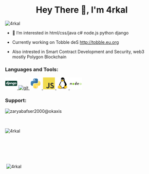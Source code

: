 <h1 align="center">Hey There 👋, I'm 4rkal</h1>


<p align="left"> <img src="https://komarev.com/ghpvc/?username=4rkal&label=Profile%20views&color=0e75b6&style=flat" alt="4rkal" /> </p>




- 👀 I’m interested in html/css/java c# node.js python django

- Currently working on Tobble deS http://tobble.eu.org

- Also intrested in Smart Contract Development and Security, web3 mostly Polygon Blockchain






<!---
4rkal/4rkal is a ✨ special ✨ repository because its `README.md` (this file) appears on your GitHub profile.
You can click the Preview link to take a look at your changes.
--->






<h3 align="left">Languages and Tools:</h3>
<p align="left"> <a href="https://www.djangoproject.com/" target="_blank"> <img src="https://raw.githubusercontent.com/devicons/devicon/master/icons/django/django-original.svg" alt="django" width="40" height="40"/> </a> <a href="https://git-scm.com/" target="_blank"> <img src="https://www.vectorlogo.zone/logos/git-scm/git-scm-icon.svg" alt="git" width="40" height="40"/> </a> <a href="https://python.org/" target="_blank"> <img src="https://raw.githubusercontent.com/devicons/devicon/master/icons/python/python-original.svg" alt="git" width="40" height="40"/> </a> <a href="https://developer.mozilla.org/en-US/docs/Web/JavaScript" target="_blank"> <img src="https://raw.githubusercontent.com/devicons/devicon/master/icons/javascript/javascript-original.svg" alt="javascript" width="40" height="40"/> </a> <a href="https://www.linux.org/" target="_blank"> <img src="https://raw.githubusercontent.com/devicons/devicon/master/icons/linux/linux-original.svg" alt="linux" width="40" height="40"/> </a>  </a> <a href="https://nodejs.org" target="_blank"> <img src="https://raw.githubusercontent.com/devicons/devicon/master/icons/nodejs/nodejs-original-wordmark.svg" alt="nodejs" width="40" height="40"/> </a> </p>

<h3 align="left">Support:</h3>
<p><a href="https://www.buymeacoffee.com/support4rkal"> <img align="left" src="https://cdn.buymeacoffee.com/buttons/v2/default-yellow.png" height="50" width="210" alt="zaryabafser2000@okaxis" /></a></p><br><br>
</br>
<p><img align="left" src="https://github-readme-stats.vercel.app/api/top-langs?username=4rkal&show_icons=true&locale=en&layout=compact" alt="4rkal" /></p>
</br>
</br>
</br>
</br>
</br>
</br>
<p>&nbsp;<img align="center" src="https://github-readme-stats.vercel.app/api?username=4rkal&show_icons=true&locale=en" alt="4rkal" /></p>




